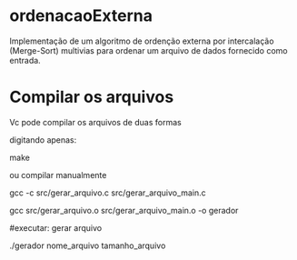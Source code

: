 # ordenacaoExterna

Implementação de um algoritmo de ordenção externa por intercalação (Merge-Sort) multivias para ordenar um arquivo de dados fornecido como entrada.


# Compilar os arquivos

Vc pode compilar os arquivos de duas formas

digitando apenas:

make

ou compilar manualmente

gcc -c src/gerar_arquivo.c src/gerar_arquivo_main.c

gcc src/gerar_arquivo.o src/gerar_arquivo_main.o -o gerador

#executar: gerar arquivo

./gerador nome_arquivo tamanho_arquivo
